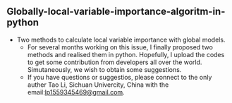 ## Globally-local-variable-importance-algoritm-in-python
- Two methods to calculate local variable importance with global models.
  - For several months working on this issue, I finally proposed two methods and realised them in python. Hopefully, I upload the codes to get some contribution from developers all over the world. Simutaneously, we wish to obtain some suggestions.
  - If you have questions or suggestios, please connect to the only auther Tao Li, Sichuan Univercity, China with the email:lp1559345469@gmail.com.
